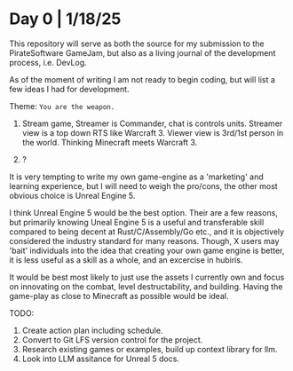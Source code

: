 # Day 0 | 1/18/25

This repository will serve as both the source for my submission to the PirateSoftware GameJam,
but also as a living journal of the development process, i.e. DevLog.

As of the moment of writing I am not ready to begin coding, but will list a few ideas I had for development.

Theme: `You are the weapon.`

1. Stream game, Streamer is Commander, chat is controls units. Streamer view is a top down RTS like Warcraft 3. Viewer view is 3rd/1st person in the world. Thinking Minecraft meets Warcraft 3.

2. ?

It is very tempting to write my own game-engine as a 'marketing' and learning experience, but I will need to weigh the pro/cons, the other most obvious choice is Unreal Engine 5.

I think Unreal Engine 5 would be the best option. Their are a few reasons, but primarily knowing Uneal Engine 5 is a useful and transferable skill compared to being decent at Rust/C/Assembly/Go etc., and it is objectively considered the industry standard for many reasons. Though, X users may 'bait' individuals into the idea that creating your own game engine is better, it is less useful as a skill as a whole, and an excercise in hubiris.

It would be best most likely to just use the assets I currently own and focus on innovating on the combat, level destructability, and building. Having the game-play as close to Minecraft as possible would be ideal. 

TODO:
  1. Create action plan including schedule.
  2. Convert to Git LFS version control for the project.
  3. Research existing games or examples, build up context library for llm.
  4. Look into LLM assitance for Unreal 5 docs.